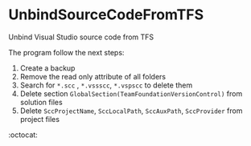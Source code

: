 UnbindSourceCodeFromTFS
=======================

Unbind Visual Studio source code from TFS

The program follow the next steps:

1. Create a backup
2. Remove the read only attribute of all folders
3. Search for ```*.scc``` , ```*.vssscc```, ```*.vspscc``` to delete them
4. Delete section ```GlobalSection(TeamFoundationVersionControl)``` from solution files
5. Delete ```SccProjectName```, ```SccLocalPath```, ```SccAuxPath```, ```SccProvider``` from project files

:octocat:
